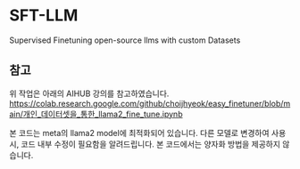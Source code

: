 # SFT-LLM
Supervised Finetuning open-source llms with custom Datasets

## 참고
위 작업은 아래의 AIHUB 강의를 참고하였습니다.
https://colab.research.google.com/github/choijhyeok/easy_finetuner/blob/main/개인_데이터셋을_통한_llama2_fine_tune.ipynb

본 코드는 meta의 llama2 model에 최적화되어 있습니다. 다른 모델로 변경하여 사용 시, 코드 내부 수정이 필요함을 알려드립니다.
본 코드에서는 양자화 방법을 제공하지 않습니다.
